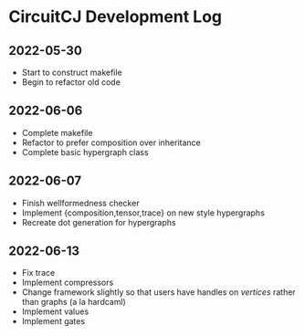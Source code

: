 # CircuitCJ Development Log

## 2022-05-30

* Start to construct makefile
* Begin to refactor old code

## 2022-06-06

* Complete makefile
* Refactor to prefer composition over inheritance
* Complete basic hypergraph class

## 2022-06-07

* Finish wellformedness checker
* Implement {composition,tensor,trace} on new style hypergraphs
* Recreate dot generation for hypergraphs

## 2022-06-13

* Fix trace
* Implement compressors
* Change framework slightly so that users have handles on *vertices* rather than graphs (a la hardcaml)
* Implement values
* Implement gates